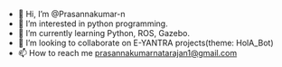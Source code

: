 - 👋 Hi, I’m @Prasannakumar-n
- 👀 I’m interested in python programming.
- 🌱 I’m currently learning Python, ROS, Gazebo.
- 💞️ I’m looking to collaborate on E-YANTRA projects(theme: HolA_Bot)
- 📫 How to reach me prasannakumarnatarajan1@gmail.com

<!---
Prasannakumar-n/Prasannakumar-n is a ✨ special ✨ repository because its `README.md` (this file) appears on your GitHub profile.
You can click the Preview link to take a look at your changes.
--->
